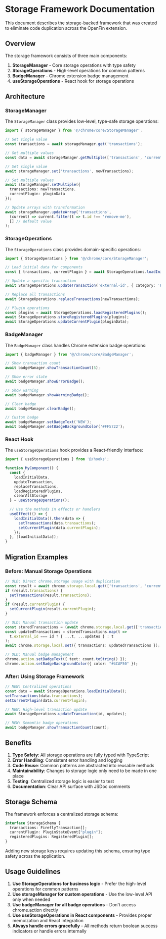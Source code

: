 # Storage Framework Documentation

This document describes the storage-backed framework that was created to eliminate code duplication across the OpenFin extension.

## Overview

The storage framework consists of three main components:

1. **StorageManager** - Core storage operations with type safety
2. **StorageOperations** - High-level operations for common patterns
3. **BadgeManager** - Chrome extension badge management
4. **useStorageOperations** - React hook for storage operations

## Architecture

### StorageManager

The `StorageManager` class provides low-level, type-safe storage operations:

```typescript
import { storageManager } from '@/chrome/core/StorageManager';

// Get single value
const transactions = await storageManager.get('transactions');

// Get multiple values
const data = await storageManager.getMultiple(['transactions', 'currentPlugin']);

// Set single value
await storageManager.set('transactions', newTransactions);

// Set multiple values
await storageManager.setMultiple({
  transactions: newTransactions,
  currentPlugin: pluginData
});

// Update arrays with transformation
await storageManager.updateArray('transactions', 
  (current) => current.filter(t => t.id !== 'remove-me'),
  [] // default value
);
```

### StorageOperations

The `StorageOperations` class provides domain-specific operations:

```typescript
import { StorageOperations } from '@/chrome/core/StorageManager';

// Load initial data for components
const { transactions, currentPlugin } = await StorageOperations.loadInitialData();

// Update a specific transaction
await StorageOperations.updateTransaction('external-id', { category: 'Food' });

// Replace all transactions
await StorageOperations.replaceTransactions(newTransactions);

// Plugin operations
const plugins = await StorageOperations.loadRegisteredPlugins();
await StorageOperations.storeRegisteredPlugins(plugins);
await StorageOperations.updateCurrentPlugin(pluginData);
```

### BadgeManager

The `BadgeManager` class handles Chrome extension badge operations:

```typescript
import { badgeManager } from '@/chrome/core/BadgeManager';

// Show transaction count
await badgeManager.showTransactionCount(5);

// Show error state
await badgeManager.showErrorBadge();

// Show warning
await badgeManager.showWarningBadge();

// Clear badge
await badgeManager.clearBadge();

// Custom badge
await badgeManager.setBadgeText('NEW');
await badgeManager.setBadgeBackgroundColor('#FF5722');
```

### React Hook

The `useStorageOperations` hook provides a React-friendly interface:

```typescript
import { useStorageOperations } from '@/hooks';

function MyComponent() {
  const {
    loadInitialData,
    updateTransaction,
    replaceTransactions,
    loadRegisteredPlugins,
    clearAllStorage
  } = useStorageOperations();

  // Use the methods in effects or handlers
  useEffect(() => {
    loadInitialData().then(data => {
      setTransactions(data.transactions);
      setCurrentPlugin(data.currentPlugin);
    });
  }, [loadInitialData]);
}
```

## Migration Examples

### Before: Manual Storage Operations

```typescript
// OLD: Direct chrome.storage usage with duplication
const result = await chrome.storage.local.get(['transactions', 'currentPlugin']);
if (result.transactions) {
  setTransactions(result.transactions);
}
if (result.currentPlugin) {
  setCurrentPlugin(result.currentPlugin);
}

// OLD: Manual transaction update
const storedTransactions = (await chrome.storage.local.get(['transactions'])).transactions || [];
const updatedTransactions = storedTransactions.map(t => 
  t.external_id === id ? { ...t, ...updates } : t
);
await chrome.storage.local.set({ transactions: updatedTransactions });

// OLD: Manual badge management
chrome.action.setBadgeText({ text: count.toString() });
chrome.action.setBadgeBackgroundColor({ color: "#4CAF50" });
```

### After: Using Storage Framework

```typescript
// NEW: Centralized operations
const data = await StorageOperations.loadInitialData();
setTransactions(data.transactions);
setCurrentPlugin(data.currentPlugin);

// NEW: High-level transaction update
await StorageOperations.updateTransaction(id, updates);

// NEW: Semantic badge operations
await badgeManager.showTransactionCount(count);
```

## Benefits

1. **Type Safety**: All storage operations are fully typed with TypeScript
2. **Error Handling**: Consistent error handling and logging
3. **Code Reuse**: Common patterns are abstracted into reusable methods
4. **Maintainability**: Changes to storage logic only need to be made in one place
5. **Testing**: Centralized storage logic is easier to test
6. **Documentation**: Clear API surface with JSDoc comments

## Storage Schema

The framework enforces a centralized storage schema:

```typescript
interface StorageSchema {
  transactions: FireflyTransaction[];
  currentPlugin: PluginStateEvent["plugin"];
  registeredPlugins: RegisteredPlugin[];
}
```

Adding new storage keys requires updating this schema, ensuring type safety across the application.

## Usage Guidelines

1. **Use StorageOperations for business logic** - Prefer the high-level operations for common patterns
2. **Use storageManager for custom operations** - Use the low-level API only when needed
3. **Use badgeManager for all badge operations** - Don't access chrome.action directly
4. **Use useStorageOperations in React components** - Provides proper memoization and React integration
5. **Always handle errors gracefully** - All methods return boolean success indicators or handle errors internally
